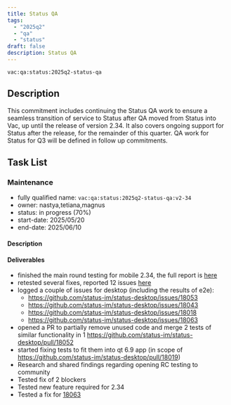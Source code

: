 ```yaml
---
title: Status QA
tags:
  - "2025q2"
  - "qa"
  - "status"
draft: false
description: Status QA
---
```


`vac:qa:status:2025q2-status-qa`

## Description
This commitment includes continuing the Status QA work to ensure a seamless transition of service to Status after QA moved from Status into Vac,
up until the release of version 2.34.
It also covers ongoing support for Status after the release, for the remainder of this quarter.
QA work for Status for Q3 will be defined in follow up commitments.

## Task List

### Maintenance

* fully qualified name: `vac:qa:status:2025q2-status-qa:v2-34`
* owner: nastya,tetiana,magnus
* status: in progress (70%)
* start-date: 2025/05/20
* end-date: 2025/06/10

#### Description

#### Deliverables
- finished the main round testing for mobile 2.34, the full report is [here](https://www.notion.so/2-34-Mobile-Release-Coordination-1f88f96fb65c80589326d087cfc6f0f5)
- retested several fixes, reported 12 issues [here](https://www.notion.so/2-34-Mobile-Release-Coordination-1f88f96fb65c80589326d087cfc6f0f5)
- logged a couple of issues for desktop (including the results of e2e):
  - https://github.com/status-im/status-desktop/issues/18053
  - https://github.com/status-im/status-desktop/issues/18043
  - https://github.com/status-im/status-desktop/issues/18018
  - https://github.com/status-im/status-desktop/issues/18063
- opened a PR to partially remove unused code and merge 2 tests of similar functionality in 1 https://github.com/status-im/status-desktop/pull/18052
- started fixing tests to fit them into qt 6.9 app (in scope of https://github.com/status-im/status-desktop/pull/18019)
- Research and shared findings regarding opening RC testing to community
- Tested fix of 2 blockers
- Tested new feature required for 2.34
- Tested a fix for [18063](https://github.com/status-im/status-desktop/issues/18063)
